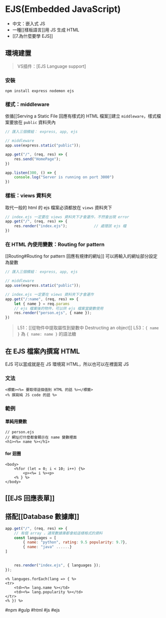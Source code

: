 # EJS(Embedded JavaScript)
- 中文：嵌入式 JS
- 一種[[樣板語言]]用 JS 生成 HTML 
- [[7.為什麼要學 EJS]]

## 環境建置
>VS插件：[EJS Language support]
### 安裝
```
npm install express nodemon ejs 
```
### 樣式：middleware
依循[[Serving a Static File 回應有樣式的 HTML 檔案]]建立 `middleware`，樣式檔案要放在 `public` 資料夾內
```js
// 匯入三個模組： express, app, ejs

// middleware
app.use(express.static("public"));

app.get("/", (req, res) => {
	res.send("HomePage");
})

app.listen(300, () => {
	console.log("Server is running on port 3000")
})
```
### 樣板：views 資料夾
取代一般的 html 的 ejs 檔案必須都放在 `views` 資料夾下
```js
// index.ejs 一定要在 views 資料夾下才會運作，不然會出現 error
app.get("/", (req, res) => {
	res.render("index.ejs");			// 處理該 ejs 檔
})
```
### 在 HTML 內使用變數：Routing for pattern
[[Routing#Routing for pattern 回應有規律的網址]]
可以將輸入的網址部分設定為變數
```js
// 匯入三個模組： express, app, ejs

// middleware
app.use(express.static("public"));

// index.ejs 一定要在 views 資料夾下才會運作
app.get("/:name", (req, res) => {
	let { name } = req.params
	// ejs 檔案後的物件，可以供 ejs 檔案當變數使用
	res.render("person.ejs", { name });
})
```
> L51：[[從物件中提取屬性到變數中 Destructing an object]]
> L53：`{ name }` 為 `{ name: name }` 的語法糖

## 在 EJS 檔案內撰寫 HTML 
EJS 可以當成就是在 JS 環境寫 HTML，所以也可以在裡面寫 JS
### 文法
```ejs
<標籤><%= 要取得這個值到 HTML 的話 %></標籤>
<% 撰寫純 JS code 的話 %>

```
### 範例
#### 單純用變數
```ejs
// person.ejs
// 網址打什麼都會顯示在 name 變數裡面
<h1><%= name %></h1>
```
#### for 迴圈
```ejs
<body>
	<%for (let = 0; i < 10; i++) {%>
		<p><%= i %><p>
	<% } %>
</body>
```

## [[EJS 回應表單]]
## 搭配[[Database 數據庫]]

```js
app.get("/", (req, res) => {
	// 有個 array ，通常數據庫都會給這樣格式的資料
	const languages = [
		{ name: "python", rating: 9.5 popularity: 9.7}, 
		{ name: "java" ......}
]

	
	res.render("index.ejs", { languages });
});
```

```ejs
<% languges.forEach(lang => { %>
<tr>
	<td><%= lang.name %></td>
	<td><%= lang.popularity %></td>
</tr>
<% }) %>
```
#npm #gulp #html #js #ejs